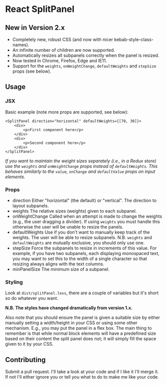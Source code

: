React SplitPanel
================
New in Version 2.x
------------------

 - Completely new, robust CSS (and now with nicer kebab-style-class-names).
 - An infinite number of children are now supported.
 - Automatically resizes all subpanels correctly when the panel is resized.
 - Now tested in Chrome, Firefox, Edge and IE11.
 - Support for the `weights`, `onWeightChange`, `defaultWeights` and `stepSize`
   props (see below).

Usage
-----
### JSX

Basic example (note more props are supported, see below):

    <SplitPanel direction="horizontal" defaultWeights={[70, 30]}>
        <div>
            <p>First component here</p>
        </div>
        <div>
            <p>Second component here</p>
        </div>
    </SplitPanel>

*If you want to maintain the weight sizes separately (i.e., in a Redux store) 
use the `weights` and `onWeightChange` props instead of `defaultWeights`. 
This behaves similarly to the `value`, `onChange` and `defaultValue` props on 
input elements.*

### Props

 - direction
   Either "horizontal" (the default) or "vertical". The direction to layout 
   subpanels.
 - weights
   The relative sizes (weights) given to each subpanel.
 - onWeightChange
   Called when an attempt is made to change the weights (e.g., the user 
   dragging a divider). If using `weights` you must handle this otherwise the
   user will be unable to resize the panels.
 - defaultWeights
   Use if you don't want to manually keep track of the weights. The user will be
   able to resize subpanels. N.B. `weights` and `defaultWeights` are mutually
   exclusive, you should only use one.
 - stepSize
   Force the subpanels to resize in increments of this value. For example, if
   you have two subpanels, each displaying monospaced text, you may want to set
   this to the width of a single character so that resizing always aligns with
   the text columns.
 - minPanelSize
   The minimum size of a subpanel.

### Styling
Look at `dist/splitPanel.less`, there are a couple of variables but it's short
so do whatever you want.

**N.B. The styles have changed dramatically from version 1.x.**

Also note that you should ensure the panel is given a suitable size by either
manually setting a width/height in your CSS or using some other mechanism. E.g.,
you may put the panel in a flex box. The main thing to remember is that while
normal block elements will have a predefined size based on their content the
split panel does not; it will simply fill the space given to it by your CSS.

Contributing
------------
Submit a pull request. I'll take a look at your code and if I like it I'll
merge it. If not I'll either ignore you or tell you what to do to make me like
your code.


